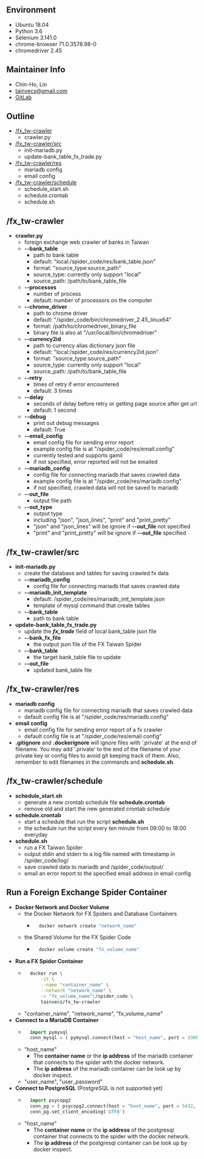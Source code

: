 ## Environment
* Ubuntu 18.04
* Python 3.6
* Selenium 3.141.0
* chrome-browser 71.0.3578.98-0
* chromedriver 2.45


## Maintainer Info
* Chin-Ho, Lin
* <tainvecs@gmail.com>
* [GitLab](https://gitlab.com/tainvecs/foreignexchange-taiwan/)


## Outline
* [/fx_tw-crawler](https://gitlab.com/tainvecs/foreignexchange-taiwan/tree/master/fx_tw-crawler/#fx_tw-crawler)
    + crawler.py
* [/fx_tw-crawler/src](https://gitlab.com/tainvecs/foreignexchange-taiwan/tree/master/fx_tw-crawler/#fx_tw-crawlersrc)
    + init-mariadb.py
    + update-bank_table_fx_trade.py
* [/fx_tw-crawler/res](https://gitlab.com/tainvecs/foreignexchange-taiwan/tree/master/fx_tw-crawler/#fx_tw-crawlerres)
    + mariadb config
    + email config
* [/fx_tw-crawler/schedule](https://gitlab.com/tainvecs/foreignexchange-taiwan/tree/master/fx_tw-crawler/#fx_tw-crawlerschedule)
    + schedule_start.sh
    + schedule.crontab
    + schedule.sh


## /fx_tw-crawler
* **crawler.py**
    + foreign exchange web crawler of banks in Taiwan
    + **--bank_table**
        + path to bank table
    	+ default: "local:/spider_code/res/bank_table.json"
    	+ format: "source_type:source_path"
    	+ source_type: currently only support "local"
    	+ source_path: /path/to/bank_table_file
    + **--processes**
    	+ number of process
    	+ default: number of processors on the computer
    + **--chrome_driver**
    	+ path to chrome driver
    	+ default: "/spider_code/bin/chromedriver_2.45_linux64"
    	+ format: /path/to/chromedriver_binary_file
    	+ binary file is also at "/usr/local/bin/chromedriver"
    + **--currency2id**
    	+ path to currency alias dictionary json file
    	+ default: "local:/spider_code/res/currency2id.json"
    	+ format: "source_type:source_path"
    	+ source_type: currently only support "local"
    	+ source_path: /path/to/bank_table_file
    + **--retry**
    	+ times of retry if error encountered
    	+ default: 3 times
    + **--delay**
    	+ seconds of delay before retry or getting page source after get url
    	+ default: 1 second
    + **--debug**
    	+ print out debug messages
    	+ default: True
    + **--email_config**
    	+ email config file for sending error report
    	+ example config file is at "/spider_code/res/email.config"
    	+ currently tested and supports gamil
    	+ if not specified, error reported will not be emailed
    + **--mariadb_config**
    	+ config file for connecting mariadb that saves crawled data
    	+ example config file is at "/spider_code/res/mariadb.config"
    	+ if not specified, crawled data will not be saved to mariadb
    + **--out_file**
    	+ output file path
    + **--out_type**
    	+ output type
    	+ including "json", "json_lines", "print" and "print_pretty"
    	+ "json" and "json_lines" will be ignore if **--out_file** not specified
    	+ "print" and "print_pretty" will be ignore if **--out_file** specified


## /fx_tw-crawler/src
* **init-mariadb.py**
    + create the database and tables for saving crawled fx data
    + **--mariadb_config**
        + config file for connecting mariadb that saves crawled data
    + **--mariadb_init_template**
        + default: /spider_code/res/mariadb_init_template.json
        + template of mysql command that create tables
    + **--bank_table**
        + path to bank table
* **update-bank_table_fx_trade.py**
    + update the ***fx_trade*** field of local bank_table json file
    + **--bank_fx_file**
        + the output json file of the FX Taiwan Spider
    + **--bank_table**
        + the target bank_table file to update
    + **--out_file**
        + updated bank_table file


## /fx_tw-crawler/res
* **mariadb config**
    + mariadb config file for connecting mariadb that saves crawled data
	+ default config file is at "/spider_code/res/mariadb.config"
* **email config**
    + email config file for sending error report of a fx crawler
    + default config file is at "/spider_code/res/email.config"
* **.gitignore** and **.dockerignore** will ignore files with '.private' at the end of filename. You may add '.private' to the end of the filename of your private key or config files to avoid git keeping track of them. Also, remember to edit filenames in the commands and **schedule.sh**.


## /fx_tw-crawler/schedule
* **schedule_start.sh**
    + generate a new crontab schedule file **schedule.crontab**
    + remove old and start the new generated crontab schedule
* **schedule.crontab**
	+ start a schedule that run the script **schedule.sh**
	+ the schedule run the script every ten minute from 09:00 to 18:00 everyday
* **schedule.sh**
	+ run a FX Taiwan Spider
	+ output stdin and stderr to a log file named with timestamp in /spider_code/log/
	+ save crawled data to mariadb and /spider_code/output/
	+ email an error report to the specified email address in email config


## Run a Foreign Exchange Spider Container
* **Docker Network and Docker Volume**
    + the Docker Network for FX Spiders and Database Containers
        + ```bash
            docker network create "network_name"
          ```
    + the Shared Volume for the FX Spider Code
        + ```bash
            docker volume create "fx_volume_name"
          ```
* **Run a FX Spider Container**
    + ```bash
        docker run \
            -it \
            --name "container_name" \
            --network "network_name" \
            -v "fx_volume_name":/spider_code \
            tainvecs/fx_tw-crawler
      ```
    + \"container_name\", \"network_name\", \"fx_volume_name\"
* **Connect to a MariaDB Container**
    + ```Python
        import pymysql
        conn_mysql = ( pymysql.connect(host = "host_name", port = 3306, user = "user_name", password = "user_password", charset="utf8") )
      ```
    + \"host_name\"
	   + The **container name** or the **ip address** of the mariadb container that connects to the spider with the docker network.
       + The **ip address** of the mariadb container can be look up by docker inspect.
    + \"user_name\", \"user_password\"
* **Connect to PostgreSQL** (PostgreSQL is not supported yet)
    + ```Python
        import psycopg2
        conn_pg = ( psycopg2.connect(host = "host_name", port = 5432, user = "user_name", password = "user_password") )
        conn_pg.set_client_encoding('UTF8')
      ```
    + \"host_name\"
	   + The **container name** or the **ip address** of the postgresql container that connects to the spider with the docker network.
       + The **ip address** of the postgresql container can be look up by docker inspect.

[//]: <> ( docker run -d --name "container_name" --network "network_name" -v "db-my_volume_name":/mariadb_code -e MYSQL_ROOT_PASSWORD=root tainvecs/fx_tw-mariadb )
[//]: <> ( docker run -d --name "container_name" --network "network_name" -v "db-pg_volume_name":/postgres_code -e POSTGRES_USER=root -e POSTGRES_PASSWORD=root tainvecs/fx_tw-postgres )

